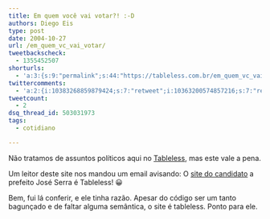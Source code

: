 ```yaml
---
title: Em quem você vai votar?! :-D
authors: Diego Eis
type: post
date: 2004-10-27
url: /em_quem_vc_vai_votar/
tweetbackscheck:
  - 1355452507
shorturls:
  - 'a:3:{s:9:"permalink";s:44:"https://tableless.com.br/em_quem_vc_vai_votar";s:7:"tinyurl";s:26:"https://tinyurl.com/3s5bwjb";s:4:"isgd";s:19:"https://is.gd/APW65m";}'
twittercomments:
  - 'a:2:{i:10383268859879424;s:7:"retweet";i:10363200574857216;s:7:"retweet";}'
tweetcount:
  - 2
dsq_thread_id: 503031973
tags:
  - cotidiano

---
```

Não tratamos de assuntos políticos aqui no [Tableless][1], mas este vale a pena.
  
Um leitor deste site nos mandou um email avisando: O [site do candidato][2] a prefeito José Serra é Tableless! 😀
  
Bem, fui lá conferir, e ele tinha razão. Apesar do código ser um tanto bagunçado e de faltar alguma semântica, o site é tableless. Ponto para ele.

 [1]: https://tableless.com.br/
 [2]: https://www.serra45.org.br/